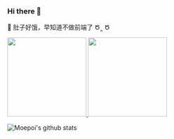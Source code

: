 ### Hi there 👋

🤔 肚子好饿，早知道不做前端了 Ծ‸ Ծ 


<a href="https://github.com/mirai027">
  <img height="180rem" src="https://bad-apple-github-readme.vercel.app/api?username=mirai027"/>
  <img height="180rem" src="https://bad-apple-github-readme.vercel.app/api/top-langs/?username=mirai027&layout=compact"/>
</a>

![Moepoi's github stats](https://bad-apple-github-readme.vercel.app/api?show_bg=1&username=mirai027)

<!--
**mirai027/mirai027** is a ✨ _special_ ✨ repository because its `README.md` (this file) appears on your GitHub profile.

Here are some ideas to get you started:

- 🔭 I’m currently working on ...
- 🌱 I’m currently learning ...
- 👯 I’m looking to collaborate on ...
- 🤔 I’m looking for help with ...
- 💬 Ask me about ...
- 📫 How to reach me: ...
- 😄 Pronouns: ...
- ⚡ Fun fact: ...
-->
